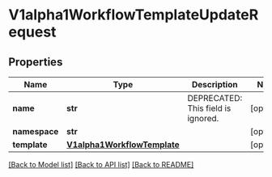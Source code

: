 # V1alpha1WorkflowTemplateUpdateRequest

## Properties
Name | Type | Description | Notes
------------ | ------------- | ------------- | -------------
**name** | **str** | DEPRECATED: This field is ignored. | [optional] 
**namespace** | **str** |  | [optional] 
**template** | [**V1alpha1WorkflowTemplate**](V1alpha1WorkflowTemplate.md) |  | [optional] 

[[Back to Model list]](../README.md#documentation-for-models) [[Back to API list]](../README.md#documentation-for-api-endpoints) [[Back to README]](../README.md)



